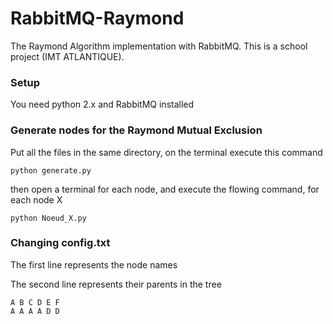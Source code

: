 # RabbitMQ-Raymond
The Raymond Algorithm implementation with RabbitMQ. This is a school project (IMT ATLANTIQUE).

### Setup
You need python 2.x and RabbitMQ installed

### Generate nodes for the Raymond Mutual Exclusion
Put all the files in the same directory, on the terminal execute this command
```
python generate.py
```
then open a terminal for each node, and execute the flowing command, for each node X
```
python Noeud_X.py
```
### Changing config.txt
The first line represents the node names

The second line represents their parents in the tree
```
A B C D E F
A A A A D D
```
